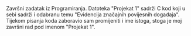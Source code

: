 Završni zadatak iz Programiranja. Datoteka "Projekat 1" sadrži C kod koji u sebi sadrži i odabranu temu "Evidencija značajnih povijesnih događaja". Tijekom pisanja koda zaboravio sam promijeniti i ime istoga, stoga je moj završni rad pod imenom "Projekat 1".
